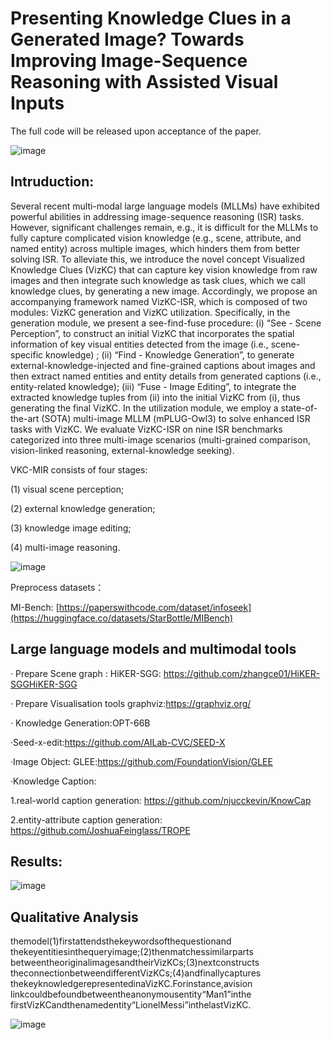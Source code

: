 # Presenting Knowledge Clues in a Generated Image? Towards Improving Image-Sequence Reasoning with Assisted Visual Inputs



The full code will be released upon acceptance of the paper.

![image](https://github.com/user-attachments/assets/f5527cca-3d3b-4646-af7a-418b9fac91cd)




Intruduction:
-
Several recent multi-modal large language models (MLLMs) have exhibited powerful abilities in addressing image-sequence reasoning (ISR) tasks. However, significant challenges remain, e.g., it is difficult for the MLLMs to fully capture complicated vision knowledge (e.g., scene, attribute, and named entity) across multiple images, which hinders them from better solving ISR. To alleviate this, we introduce the novel concept Visualized Knowledge Clues (VizKC) that can capture key vision knowledge from raw images and then integrate such knowledge as task clues, which we call knowledge clues, by generating a new image. Accordingly, we propose an accompanying framework named VizKC-ISR, which is composed of two modules: VizKC generation and VizKC utilization. Specifically, in the generation module, we present a see-find-fuse procedure: (i) “See - Scene Perception”, to construct an initial VizKC that incorporates the spatial information of key visual entities detected from the image (i.e., scene-specific knowledge) ; (ii) “Find - Knowledge Generation”, to generate external-knowledge-injected and fine-grained captions about images and then extract named entities and entity details from generated captions (i.e., entity-related knowledge); (iii) “Fuse - Image Editing”, to integrate the extracted knowledge tuples from (ii) into the initial VizKC from (i), thus generating the final VizKC. In the utilization module, we employ a state-of-the-art (SOTA) multi-image MLLM (mPLUG-Owl3) to solve enhanced ISR tasks with VizKC. We evaluate VizKC-ISR on nine ISR benchmarks categorized into three multi-image scenarios (multi-grained comparison, vision-linked reasoning, external-knowledge seeking).

VKC-MIR consists of four stages: 

(1) visual scene perception;

(2) external knowledge generation;

(3) knowledge image editing; 

(4) multi-image reasoning.


![image](https://github.com/user-attachments/assets/e2439e07-8714-4827-95f2-1ebaa2fa6201)


Preprocess datasets： 


MI-Bench: [https://paperswithcode.com/dataset/infoseek](https://huggingface.co/datasets/StarBottle/MIBench)

Large language models and multimodal tools
-
· Prepare Scene graph :
HiKER-SGG:  https://github.com/zhangce01/HiKER-SGGHiKER-SGG 

· Prepare Visualisation tools
graphviz:https://graphviz.org/

· Knowledge Generation:OPT-66B

·Seed-x-edit:https://github.com/AILab-CVC/SEED-X

·Image Object:
GLEE:https://github.com/FoundationVision/GLEE

·Knowledge Caption:

1.real-world caption generation: https://github.com/njucckevin/KnowCap

2.entity-attribute caption generation: https://github.com/JoshuaFeinglass/TROPE


Results:
-

![image](https://github.com/user-attachments/assets/9967d668-20a2-4ee4-af7f-7de77b1fec42)


**Qualitative Analysis**
-
themodel(1)firstattendsthekeywordsofthequestionand
 thekeyentitiesinthequeryimage;(2)thenmatchessimilarparts
 betweentheoriginalimagesandtheirVizKCs;(3)nextconstructs
 theconnectionbetweendifferentVizKCs;(4)andfinallycaptures
 thekeyknowledgerepresentedinaVizKC.Forinstance,avision
 linkcouldbefoundbetweentheanonymousentity“Man1”inthe
 firstVizKCandthenamedentity“LionelMessi”inthelastVizKC.
 
![image](https://github.com/user-attachments/assets/802f0acd-3544-491f-9347-cb75e264995e)






